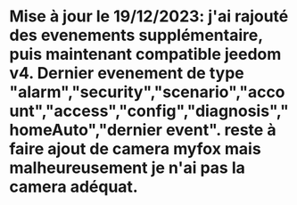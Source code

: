 Mise à jour le 19/12/2023:
j'ai rajouté des evenements supplémentaire, puis maintenant compatible jeedom v4.
Dernier evenement de type
 "alarm","security","scenario","account","access","config","diagnosis","homeAuto","dernier event".
reste à faire ajout de camera myfox mais malheureusement je n'ai pas la camera adéquat.
===
